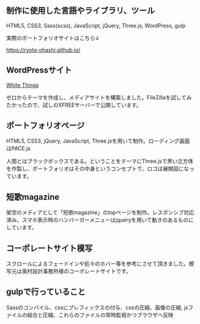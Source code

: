 <h2>制作に使用した言語やライブラリ、ツール</h2>
<p>HTML5, CSS3, Sass(scss), JavaScript, jQuery, Three.js, WordPress, gulp</p>
<p>実際のポートフォリオサイトはこちら↓</p>
<a href="https://ryota-ohashi.github.io/">https://ryota-ohashi.github.io/</a>

<h2>WordPressサイト</h2>
<a href="whitethings.wp.xdomain.jp">White Things</a>
<p>ゼロからテーマを作成し、メディアサイトを構築しました。FileZillaを試してみたかったので、試しのXFREEサーバーで公開しています。</p>

<h2>ポートフォリオページ</h2>
<p>HTML5, CSS3, jQuery, JavaScript, Three.jsを用いて制作。ローディング画面はPACE.js</p>
<p>人間とはブラックボックスである。ということをテーマにThree.jsで黒い立方体を作製し、ポートフォリオはその中身というコンセプトで、ロゴは展開図になっています。</p>

<h2>短歌magazine</h2>
<p>架空のメディアとして「短歌magazine」のtopページを制作。レスポンシブ対応済み。スマホ表示時のハンバーガーメニューはjqueryを用いて動きのあるものにしています。</p>

<h2>コーポレートサイト模写</h2>
<p>スクロールによるフェードインや処々のホバー等を参考にさせて頂きました。模写元は奥村設計事務所様のコーポレートサイトです。</p>

<h2>gulpで行っていること</h2>
<p>Sassのコンパイル、cssにプレフィックスの付与、cssの圧縮、画像の圧縮, jsファイルの結合と圧縮、これらのファイルの常時監視かつブラウザへ反映</p>
